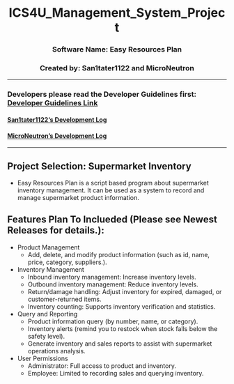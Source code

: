 <h1 align="center"> ICS4U_Management_System_Project </h1>
<h3 align="center"> Software Name: Easy Resources Plan </h3>
<h3 align="center"> Created by: San1tater1122 and MicroNeutron </h3>

---
### Developers please read the Developer Guidelines first: [Developer Guidelines Link](https://github.com/San1tater1122/ICS4U_Easy-Resources-Plan/blob/main/%E5%BC%80%E5%8F%91%E8%80%85%E9%A1%BB%E7%9F%A5%20(Notes%20for%20developers).md)  
#### [San1tater1122‘s Development Log](https://github.com/San1tater1122/ICS4U_Easy-Resources-Plan/blob/main/%E5%BC%80%E5%8F%91%E8%80%85%E6%97%A5%E5%BF%97(Developer%20log)/San1tater_Development_Log.md)  
#### [MicroNeutron’s Development Log](https://github.com/San1tater1122/ICS4U_Easy-Resources-Plan/blob/main/MicroNeutron_Development_Log.md)
---

## Project Selection: Supermarket Inventory
* Easy Resources Plan is a script based program about supermarket inventory management. It can be used as a system to record and manage supermarket product information.
## Features Plan To Inclueded (Please see Newest Releases for details.): 
* Product Management
  * Add, delete, and modify product information (such as id, name, price, category, suppliers.).
* Inventory Management
  * Inbound inventory management: Increase inventory levels.
  * Outbound inventory management: Reduce inventory levels.
  * Return/damage handling: Adjust inventory for expired, damaged, or customer-returned items.
  * Inventory counting: Supports inventory verification and statistics.
* Query and Reporting
  * Product information query (by number, name, or category).
  * Inventory alerts (remind you to restock when stock falls below the safety level).
  * Generate inventory and sales reports to assist with supermarket operations analysis.
* User Permissions
  * Administrator: Full access to product and inventory.
  * Employee: Limited to recording sales and querying inventory.
